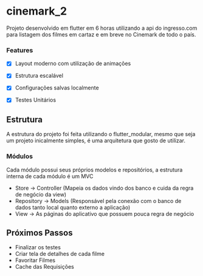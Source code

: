 # cinemark_2

Projeto desenvolvido em flutter em 6 horas utilizando a api do ingresso.com para listagem dos filmes em cartaz e em breve no Cinemark de todo o país.

### Features
- [x] Layout moderno com utilização de animações
- [x] Estrutura escalável
- [x] Configurações salvas localmente
- [x] Testes Unitários


## Estrutura

A estrutura do projeto foi feita utilizando o flutter_modular, mesmo que seja um projeto inicalmente simples, é uma arquitetura que gosto de utilizar.

### Módulos

Cada módulo possui seus próprios modelos e repositórios, a estrutura interna de cada módulo é um MVC

- Store -> Controller (Mapeia os dados vindo dos banco e cuida da regra de negócio da view)
- Repository -> Models (Responsável pela conexão com o banco de dados tanto local quanto externo a aplicação)
- View -> As páginas do aplicativo que possuem pouca regra de negócio

## Próximos Passos

- Finalizar os testes
- Criar tela de detalhes de cada filme
- Favoritar Filmes
- Cache das Requisições

